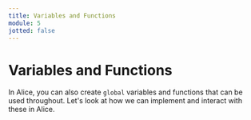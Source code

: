 ```yaml
---
title: Variables and Functions
module: 5
jotted: false
---
```


# Variables and Functions

In Alice, you can also create `global` variables and functions that can be used throughout.  Let's look at how we can implement and interact with these in Alice.

<!-- video -->